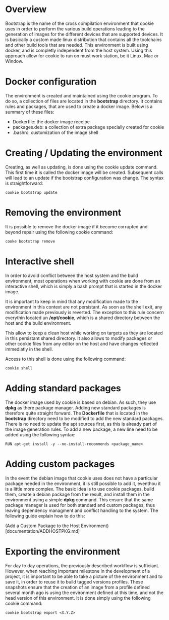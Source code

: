 # Overview

Bootstrap is the name of the cross compilation environment that cookie uses in order to perform the
various build operations leading to the generation of images for the different devices that are
supported devices. It is basically a custom made linux distribution that contains all the
toolchains and other build tools that are needed. This environment is built using docker, and is
completly independent from the host system. Using this approach allow for cookie to run on must
work station, be it Linux, Mac or Window.

# Docker configuration

The environment is created and maintained using the cookie program. To do so, a collection of files
are located in the **bootstrap** directory. It contains rules and packages, that are used to create
a docker image. Below is a summary of these files:

- Dockerfile: the docker image receipe
- packages.deb: a collection of extra package specially created for cookie
- .bashrc: customization of the image shell

# Creating / Updating the environment

Creating, as well as updating, is done using the cookie update command. This first time it is
called the docker image will be created. Subsequent calls will lead to an update if the bootstrap
configuration was change. The syntax is straightforward:

	cookie bootstrap update

# Removing the environment

It is possible to remove the docker image if it become corrupted and beyond repair using the
following cookie command:

	cooke bootstrap remove

# Interactive shell

In order to avoid conflict between the host system and the build environment, most operations when
working with cookie are done from an interactive shell, which is simply a bash prompt that is
started in the docker image.

It is important to keep in mind that any modification made to the environment in this context are
not persistant. As soon as the shell exit, any modification made previously is reverted. The
exception to this rule concern everythin located un **/opt/cookie**, which is a shared directory
between the host and the build environment.

This allow to keep a clean host while working on targets as they are located in this persistant
shared directory. It also allows to modify packages or other cookie files from any editor on the
host and have changes reflected immediatly in the shell.

Access to this shell is done using the following command:

	cookie shell

# Adding standard packages

The docker image used by cookie is based on debian. As such, they use **dpkg** as there package
manager. Adding new standard packages is therefore quite straight forward. The **Dockerfile** that
is located in the **bootstrap** directory need to be modified to add the new standard packages.
There is no need to update the apt sources first, as this is already part of the image generation
rules. To add a new package, a new line need to be added using the following syntax:

	RUN apt-get install -y --no-install-recommends <package_name>

# Adding custom packages

In the event the debian image that cookie uses does not have a particular package needed in the
environment, it is still possible to add it, eventhou it is a little more complex. The basic idea
is to use cookie packages, build them, create a debian package from the result, and install them in
the environment using a simple **dpkg** command. This ensure that the same package manager is used
for both standard and custom packages, thus leaving dependency managment and conflict handling to
the system. The following guide explain how to do this:

(Add a Custom Package to the Host Environment)[documentation/ADDHOSTPKG.md]

# Exporting the environment

For day to day operations, the previously described workflow is sufficiant. However, when reaching
important milestone in the development of a project, it is important to be able to take a picture
of the environment and to save it, in order to reuse it to build tagged versions profiles. These
snapshots ensure that the creation of an image from a profile defined several month ago is using
the environment defined at this time, and not the head version of this environment. It is done
simply using the following cookie command:

	cookie bootstrap export <X.Y.Z>
